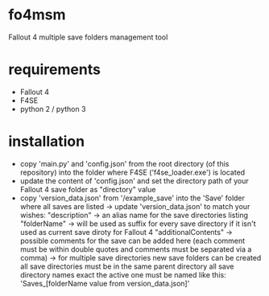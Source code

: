 # fo4msm
Fallout 4 multiple save folders management tool




# requirements
 - Fallout 4
 - F4SE
 - python 2 / python 3

# installation
 - copy 'main.py' and 'config.json' from the root directory (of this repository) into the folder where F4SE ('f4se_loader.exe') is located
 - update the content of 'config.json' and set the directory path of your Fallout 4 save folder as "directory" value
 - copy 'version_data.json' from '/example_save' into the 'Save' folder where all saves are listed
 -> update 'version_data.json' to match your wishes:
    "description" -> an alias name for the save directories listing
    "folderName" -> will be used as suffix for every save directory if it isn't used as current save diroty for Fallout 4
    "additionalContents" -> possible comments for the save can be added here (each comment must be within double quotes and comments must be separated via a comma)
 -> for multiple save directories new save folders can be created
    all save directories must be in the same parent directory
    all save directory names exact the active one must be named like this: 'Saves_[folderName value from version_data.json]'
